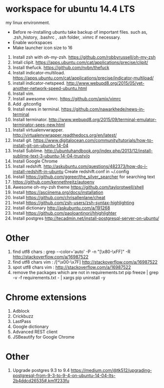 # workspace for ubuntu 14.4 LTS
my linux environment. 

* Before re-installing ubuntu take backup of important files. such as, .zsh_history, .bashrc , .ssh folder, .vimrc if necessary.
* Enable workspaces
* Make launcher icon size to 16

1. Install zsh with oh-my-zsh. https://github.com/robbyrussell/oh-my-zsh
2. Intall clipit. https://apps.ubuntu.com/cat/applications/precise/clipit/
3. Install thefuck. https://github.com/nvbn/thefuck
4. Install indicator-multiload. https://apps.ubuntu.com/cat/applications/precise/indicator-multiload/
5. install indicator-netspeed. http://www.webupd8.org/2015/05/yet-another-network-speed-ubuntu.html
6. Install vim.
7. Install awesome vimrc. https://github.com/amix/vimrc
8. Add .gitconfig
9. Install news in terminal. https://github.com/nawarkhede/news-in-terminal
10. Install terminator. http://www.webupd8.org/2015/09/terminal-emulator-terminator-sees-new.html
11. Install virtualenvwrapper. http://virtualenvwrapper.readthedocs.org/en/latest/
12. Install git. https://www.digitalocean.com/community/tutorials/how-to-install-git-on-ubuntu-14-04
13. Install Sublime. http://ubuntuhandbook.org/index.php/2013/12/install-sublime-text-3-ubuntu-14-04-trusty/o
14. Install Google Chrome 
15. Install redshift. http://askubuntu.com/questions/482373/how-do-i-install-redshift-in-ubuntu
    Create redshift.conf in ~/.config
16. Install https://github.com/ggreer/the_silver_searcher for searching text
17. https://github.com/kennethreitz/autoenv
18. Awesome oh-my-zsh theme https://github.com/taylorotwell/shell
19. Install https://asciinema.org/docs/installation
20. Install https://github.com/chrisallenlane/cheat
21. Install https://github.com/zsh-users/zsh-syntax-highlighting
22. Install dictionary http://askubuntu.com/a/191268
23. Install https://github.com/paoloantinori/hhighlighter
24. Install postgres http://tecadmin.net/install-postgresql-server-on-ubuntu/

# Other
1. find utf8 chars : grep --color='auto' -P -n "[\x80-\xFF]" -R  http://stackoverflow.com/a/16987522
2. find utf8 chars vim : /[^\x00-\x7F]  http://stackoverflow.com/a/16987522
3. spot utf8 chars vim : http://stackoverflow.com/a/16987522
4. remove the packages which are not in requirements.txt pip freeze | grep -v -f requirements.txt - | xargs pip uninstall -y

# Chrome extensions

1. Adblock
2. Crickbuzz
3. LastPass
4. Google dictionary
5. Advanced REST client
6. JSBeautify for Google Chrome

# Other
1. Upgrade postgres 9.3 to 9.4 https://medium.com/@tk512/upgrading-postgresql-from-9-3-to-9-4-on-ubuntu-14-04-lts-2b4ddcd26535#.km1f233fu

